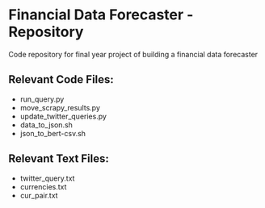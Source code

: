 # Financial Data Forecaster - Repository

Code repository for final year project of building a financial data forecaster

## Relevant Code Files:

* run_query.py 
* move_scrapy_results.py 
* update_twitter_queries.py 
* data_to_json.sh 
* json_to_bert-csv.sh 

## Relevant Text Files:

* twitter_query.txt 
* currencies.txt 
* cur_pair.txt 

